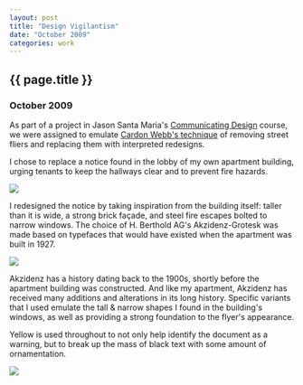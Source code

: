```yaml
---
layout: post
title: "Design Vigilantism"
date: "October 2009"
categories: work
---
```


## {{ page.title }}

### October 2009

As part of a project in Jason Santa Maria's [Communicating Design][23] course,
we were assigned to emulate [Cardon Webb's technique][24] of removing street
fliers and replacing them with interpreted redesigns.

   [23]: http://interactiondesign.sva.edu/classes/communicatingdesign/
   [24]: http://idsgn.org/posts/guerrilla-typography/

I chose to replace a notice found in the lobby of my own apartment building,
urging tenants to keep the hallways clear and to prevent fire hazards.

![][26]

I redesigned the notice by taking inspiration from the building itself: taller
than it is wide, a strong brick fa&ccedil;ade, and steel fire escapes bolted to
narrow windows. The choice of H. Berthold AG's Akzidenz-Grotesk was made based
on typefaces that would have existed when the apartment was built in 1927.

![][25]

Akzidenz has a history dating back to the 1900s, shortly before the apartment
building was constructed. And like my apartment, Akzidenz has received many
additions and alterations in its long history. Specific variants that I used
emulate the tall & narrow shapes I found in the building's windows, as well as
providing a strong foundation to the flyer's appearance.

Yellow is used throughout to not only help identify the document as a warning,
but to break up the mass of black text with some amount of ornamentation.

![][27]

   [25]: ../images/portfolio/designvigilantsim-0-620.png
   [26]: ../images/portfolio/designvigilantsim-1-620.png
   [27]: ../images/portfolio/designvigilantsim-2-620.jpg
